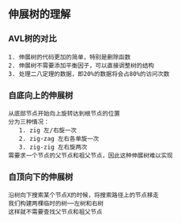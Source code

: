 ## 伸展树的理解
### AVL树的对比
    1. 伸展树的代码更加的简单，特别是删除函数
    2. 伸展树不需要添加平衡因子，可以直接调整树的结构
    3. 处理二八定理的数据，即20%的数据将会占80%的访问次数

### 自底向上的伸展树
    从底部节点开始向上旋转达到根节点的位置
    分为三种情况：
       1. zig 左/右旋一次
       2. zig-zag 左右各单旋一次
       3. zig-zig 左右旋两次
    需要求一个节点的父节点和祖父节点，因此这种伸展树难以实现

### 自顶向下的伸展树
    沿树向下搜索某个节点X的时候，将搜索路径上的节点移走
    我们构建两棵临时的树──左树和右树
    这样就不需要查找父节点和祖父节点